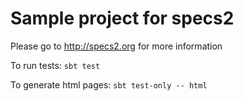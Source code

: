 Sample project for specs2
=========================

Please go to http://specs2.org for more information

To run tests:
<code>sbt test</code>

To generate html pages:
<code>sbt test-only -- html</code>

